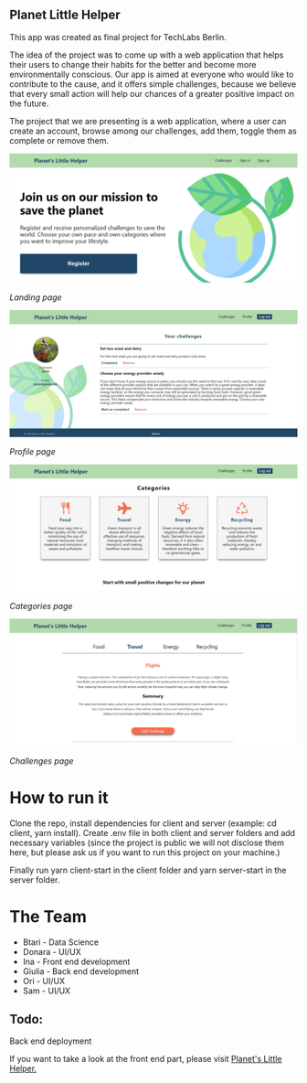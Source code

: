 ## Planet Little Helper

This app was created as final project for TechLabs Berlin. 

The idea of the project was to come up with a web application that helps their users to change their habits for the better and become more environmentally conscious. Our app is aimed at everyone who would like to contribute to the cause, and it offers simple challenges, because we believe that every small action will help our chances of a greater positive impact on the future. 

The project  that we are presenting is a web application, where a user can create an account, browse among our challenges, add them, toggle them as complete or remove them. 

<img src="./blog_images/home_page.jpg"/>

<i>Landing page</i>

<img src="./blog_images/profile_page.jpg"/>

<i>Profile page</i>

<img src="./blog_images/categories_page.jpg"/>

<i>Categories page</i>

<img src="./blog_images/challenges_page.jpg"/>

<i>Challenges page</i>

# How to run it

Clone the repo, install dependencies for client and server (example: cd client, yarn install).
Create .env file in both client and server folders and add necessary variables (since the project is public we will not disclose them here, but please ask us if you want to run this project on your machine.)

Finally run yarn client-start in the client folder and yarn server-start in the server folder. 

# The Team


<ul>
<li>Btari - Data Science</li>
<li>Donara - UI/UX</li>
<li>Ina - Front end development</li>
<li>Giulia - Back end development</li>
<li>Ori - UI/UX</li>
<li>Sam - UI/UX</li>
</ul>


## Todo:

Back end deployment

If you want to take a look at the front end part, please visit <a href="https://planetslittlehelper.netlify.app/">Planet's Little Helper.</a>

